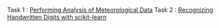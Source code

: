 Task 1 : [Performing Analysis of Meteorological Data](https://rutujavaidya.blogspot.com/2021/05/performing-analysis-of-meteorological.html)
Task 2 : [Recognizing Handwritten Digits with scikit-learn](https://rutujavaidya.blogspot.com/2021/05/recognizing-handwritten-digits-using-svm.html)
